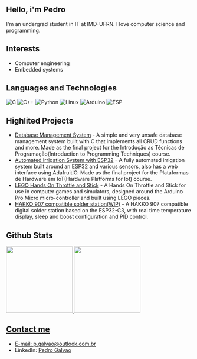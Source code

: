 ## Hello, i'm Pedro

I'm an undergrad student in IT at IMD-UFRN. I love computer science and programming.

## Interests

- Computer engineering
- Embedded systems

## Languages and Technologies

![C](https://img.shields.io/badge/C-blue?style=for-the-badge&logo=c)
![C++](https://img.shields.io/badge/C++-blue?style=for-the-badge&logo=cplusplus)
![Python](https://img.shields.io/badge/Python-3670A0?style=for-the-badge&logo=python&logoColor=ffdd54)
![Linux](https://img.shields.io/badge/Linux-black?style=for-the-badge&logo=linux)
![Arduino](https://img.shields.io/badge/Arduino-3186a0?style=for-the-badge&logo=arduino&logoColor=white)
![ESP](https://img.shields.io/badge/ESP-black?style=for-the-badge&logo=espressif)

## Highlited Projects

- [Database Management System](https://github.com/Ordep-42/SGBD-ITP) - A simple and very unsafe database management system built with C that implements all CRUD functions and more. Made as the final project for the Introdução as Técnicas de Programação(Introduction to Programming Techniques) course.
- [Automated Irrigation System with ESP32](https://github.com/Ordep-42/PlatHardwareIOT/tree/main/ProjetoFinal/SistemaDeIrrigacao) - A fully automated irrigation system built around an ESP32 and various sensors, also has a web interface using AdafruitIO. Made as the final project for the Plataformas de Hardware em IoT(Hardware Platforms for Iot) course.
- [LEGO Hands On Throttle and Stick](https://github.com/Ordep-42/LEGO-HOTAS) - A Hands On Throttle and Stick for use in computer games and simulators, designed around the Arduino Pro Micro micro-controller and built using LEGO pieces.
- [HAKKO 907 compatible solder station(WIP)](#a) - A HAKKO 907 compatible digital solder station based on the ESP32-C3, with real time temperature display, sleep and boost configuration and PID control.

## Github Stats

<div>
	<a href="https://github.com/Ordep-42">
	<img height="180" src="https://github-readme-stats.vercel.app/api?username=Ordep-42&show_icons=true&theme=tokyonight&include_all_commits=true&count_private=true"/>
	<img height="180" src="https://github-readme-stats.vercel.app/api/top-langs/?username=Ordep-42&show_icons=true&theme=tokyonight&layout=compact"/>
<div/>


## Contact me

- E-mail: p.galvao@outlook.com.br
- LinkedIn: [Pedro Galvao](https://www.linkedin.com/in/pedrogalvaodoamaralneto/)

